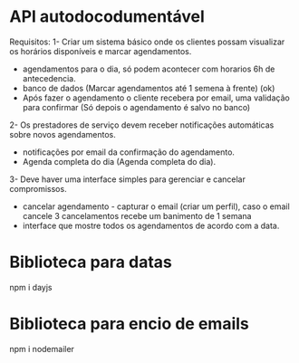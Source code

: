  # API autodocodumentável
  Requisitos:
  1- Criar um sistema básico onde os clientes possam visualizar os horários disponíveis e marcar agendamentos.
  - agendamentos para o dia, só podem acontecer com horarios 6h de antecedencia.
  - banco de dados (Marcar agendamentos até 1 semena à frente) (ok)
  - Após fazer o agendamento o cliente recebera por email, uma validação para confirmar (Só depois o agendamento é salvo no banco)

  2- Os prestadores de serviço devem receber notificações automáticas sobre novos agendamentos.
  - notificações por email da confirmação do agendamento.
  - Agenda completa do dia (Agenda completa do dia). 

  3- Deve haver uma interface simples para gerenciar e cancelar compromissos.
  - cancelar agendamento - capturar o email (criar um perfil), caso o email cancele 3 cancelamentos recebe um banimento de 1 semana
  - interface que mostre todos os agendamentos de acordo com a data.

# Biblioteca para datas
npm i dayjs

# Biblioteca para encio de emails
npm i nodemailer